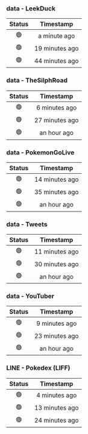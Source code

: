 ### data - LeekDuck
| Status | Timestamp |
|:------:|:---------:|
| 🟢 | a minute ago |
| 🟢 | 19 minutes ago |
| 🟢 | 44 minutes ago |

### data - TheSilphRoad
| Status | Timestamp |
|:------:|:---------:|
| 🟢 | 6 minutes ago |
| 🟢 | 27 minutes ago |
| 🟢 | an hour ago |

### data - PokemonGoLive
| Status | Timestamp |
|:------:|:---------:|
| 🟢 | 14 minutes ago |
| 🟢 | 35 minutes ago |
| 🟢 | an hour ago |

### data - Tweets
| Status | Timestamp |
|:------:|:---------:|
| 🟢 | 11 minutes ago |
| 🟢 | 30 minutes ago |
| 🟢 | an hour ago |

### data - YouTuber
| Status | Timestamp |
|:------:|:---------:|
| 🟢 | 9 minutes ago |
| 🟢 | 23 minutes ago |
| 🟢 | an hour ago |

### LINE - Pokedex (LIFF)
| Status | Timestamp |
|:------:|:---------:|
| 🟢 | 4 minutes ago |
| 🟢 | 13 minutes ago |
| 🟢 | 24 minutes ago |

